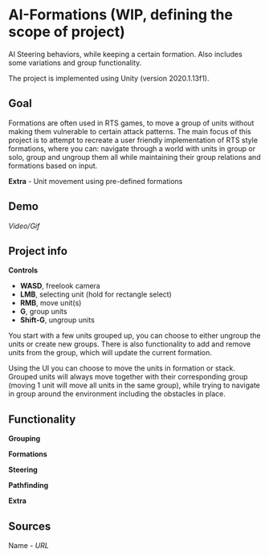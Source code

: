 # AI-Formations (WIP, defining the scope of project)

AI Steering behaviors, while keeping a certain formation. Also includes some variations and group functionality.

The project is implemented using Unity (version 2020.1.13f1).

## Goal

Formations are often used in RTS games, to move a group of units without making them vulnerable to certain attack patterns. The main focus of this project is to attempt to recreate a user friendly implementation of RTS style formations, where you can: navigate through a world with units in group or solo, group and ungroup them all while maintaining their group relations and formations based on input.

**Extra** - Unit movement using pre-defined formations

## Demo

*Video/Gif*

## Project info

**Controls**
- **WASD**, freelook camera
- **LMB**, selecting unit (hold for rectangle select)
- **RMB**, move unit(s)
- **G**, group units
- **Shift-G**, ungroup units

You start with a few units grouped up, you can choose to either ungroup the units or create new groups.
There is also functionality to add and remove units from the group, which will update the current formation.

Using the UI you can choose to move the units in formation or stack.
Grouped units will always move together with their corresponding group (moving 1 unit will move all units in the same group), while trying to navigate in group around the environment including the obstacles in place.

## Functionality

**Grouping**

**Formations**

**Steering**

**Pathfinding**

**Extra**

## Sources

Name - *URL*
